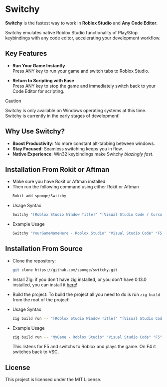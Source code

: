 # Switchy
**Switchy** is the fastest way to work in **Roblox Studio** and **Any Code Editor**.

Switchy emulates native Roblox Studio functionality of Play/Stop keybindings with any code editor, accelerating your development workflow.

## Key Features

- **Run Your Game Instantly**  
  Press ANY key to run your game and switch tabs to Roblox Studio.
  
- **Return to Scripting with Ease**  
  Press ANY key to stop the game and immediately switch back to your Code Editor for scripting.

> [!CAUTION]
> Switchy is only available on Windows operating systems at this time.
> Switchy is currently in the early stages of development!

## Why Use Switchy?

- **Boost Productivity**: No more constant alt-tabbing between windows.
- **Stay Focused**: Seamless switching keeps you in flow.
- **Native Experience**: Win32 keybindings make Switchy *blazingly fast*.

## Installation From Rokit or Aftman
- Make sure you have Rokit or Aftman installed
- Then run the following command using either Rokit or Aftman 
  ```bash
  Rokit add spomge/Switchy
  ```
- Usage Syntax
  ```bash
  Switchy "[Roblox Studio Window Title]" "[Visual Studio Code / Cursor]" "[Key to switch to Roblox Studio]" "[Key to switch to Visual Studio Code / Cursor]"
  ```
- Example Usage
  ```bash
  Switchy "YourGameNameHere - Roblox Studio" "Visual Studio Code" "F5" "F4"
  ```

## Installation From Source

- Clone the repository:
   ```bash
   git clone https://github.com/spomge/switchy.git
   ```

- Install Zig:
    if you don't have zig installed, or you don't have 0.13.0 installed, you can install it [here](https://ziglang.org/download/)!

- Build the project: 
    To build the project all you need to do is run `zig build` from the root of the project!

- Usage Syntax
   ```bash
   zig build run -- "[Roblox Studio Window Title]" "[Visual Studio Code / Cursor]" "[Key to siwtch to Roblox Studio]" "[Key to switch to Visual Studio Code / Cursor]"
   ```

- Example Usage
   ```bash
   zig build run -- "MyGame - Roblox Studio" "Visual Studio Code" "F5" "F4"
   ```
    This listens for F5 and switchs to Roblox and plays the game. On F4 it switches back to VSC.
    

## License

This project is licensed under the MIT License.
